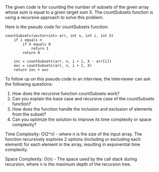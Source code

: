 The given code is for counting the number of subsets of the given array whose sum is equal to a given target sum X. The countSubsets function is using a recursive approach to solve this problem.

Here is the pseudo code for countSubsets function:
```plaintext
countSubsets(vector<int> arr, int n, int i, int X)
    if i equals n
        if X equals 0
            return 1
        return 0
    
    inc = countSubsets(arr, n, i + 1, X - arr[i])
    exc = countSubsets(arr, n, i + 1, X)
    return inc + exc
```

To follow up on this pseudo code in an interview, the interviewer can ask the following questions:
1. How does the recursive function countSubsets work?
2. Can you explain the base case and recursive case of the countSubsets function?
3. How does the function handle the inclusion and exclusion of elements from the subset?
4. Can you optimize the solution to improve its time complexity or space complexity?

Time Complexity: O(2^n) - where n is the size of the input array. The function recursively explores 2 options (including or excluding each element) for each element in the array, resulting in exponential time complexity.

Space Complexity: O(n) - The space used by the call stack during recursion, where n is the maximum depth of the recursion tree.
